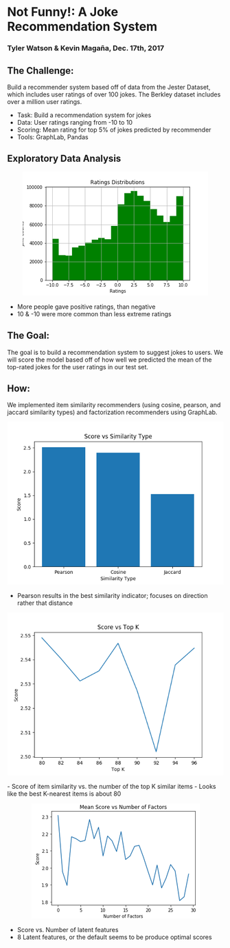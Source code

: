 # Not Funny!: A Joke Recommendation System 

### Tyler Watson & Kevin Magaña, Dec. 17th, 2017

## The Challenge: 
Build a recommender system based off of data from the Jester Dataset, which includes user ratings of over 100 jokes. The Berkley dataset includes over a million user ratings. 

- Task: Build a recommendation system for jokes
- Data: User ratings ranging from -10 to 10
- Scoring: Mean rating for top 5% of jokes predicted by recommender
- Tools: GraphLab, Pandas

## Exploratory Data Analysis 

<p align="center"> 
<img src="images/ratings_green.png">
</p>

- More people gave positive ratings, than negative 
- 10 & -10 were more common than less extreme ratings

## The Goal: 
The goal is to build a recommendation system to suggest jokes to users. We will score the model based off of how well we
predicted the mean of the top-rated jokes for the user ratings in our test set. 

## How: 
We implemented item similarity recommenders (using cosine, pearson, and jaccard similarity types) and factorization
recommenders using GraphLab. 

<p align="center"> 
<img src="images/item_similarity_score_vs_similarity_type.png">
</p>

- Pearson results in the best similarity indicator; focuses on direction rather that distance 

<p align="center"> 
<img src="images/topk_score_80_96.png">
</p>
- Score of item similarity vs. the number of the top K similar items
- Looks like the best K-nearest items is about 80 


<p align="center"> 
<img src="images/r_factorization_scores_vs_num_features.png">
</p>

- Score vs. Number of latent features
- 8 Latent features, or the default seems to be produce optimal scores 






